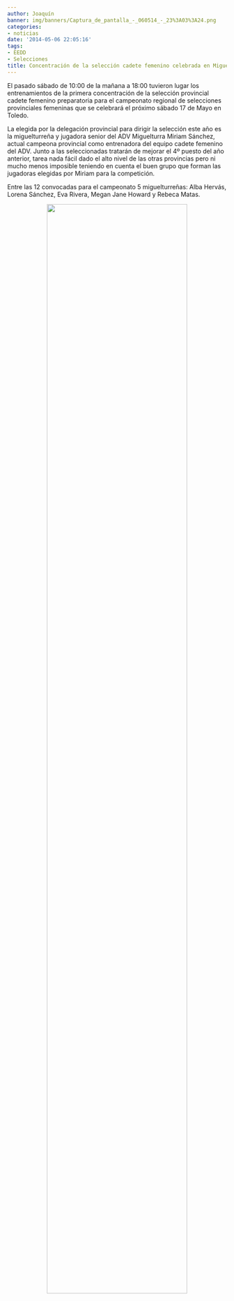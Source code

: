 ```yaml
---
author: Joaquín
banner: img/banners/Captura_de_pantalla_-_060514_-_23%3A03%3A24.png
categories:
- noticias
date: '2014-05-06 22:05:16'
tags:
- EEDD
- Selecciones
title: Concentración de la selección cadete femenino celebrada en Miguelturra.
---
```


El pasado sábado de 10:00 de la mañana a 18:00 tuvieron lugar los entrenamientos de la primera concentración de la selección provincial cadete femenino preparatoria para el campeonato regional de selecciones provinciales femeninas que se celebrará el próximo sábado 17 de Mayo en Toledo.

La elegida por la delegación provincial para dirigir la selección este año es la miguelturreña y jugadora senior del ADV Miguelturra Miriam Sánchez, actual campeona provincial como entrenadora del equipo cadete femenino del ADV. Junto a las seleccionadas tratarán de mejorar el 4º puesto del año anterior, tarea nada fácil dado el alto nivel de las otras provincias pero ni mucho menos imposible teniendo en cuenta el buen grupo que forman las jugadoras elegidas por Miriam para la competición.

Entre las 12 convocadas para el campeonato 5 miguelturreñas: Alba Hervás, Lorena Sánchez, Eva Rivera, Megan Jane Howard y Rebeca Matas.

<center>
<a target="_new" href="http://www.advmiguelturra.org/img/banners/Captura%20de%20pantalla%20-%20060514%20-%2023%3A03%3A24.png"> 
<img width="80%" align="center" src="http://www.advmiguelturra.org/img/banners/Captura%20de%20pantalla%20-%20060514%20-%2023%3A03%3A24.png"/> </a>
</center>

